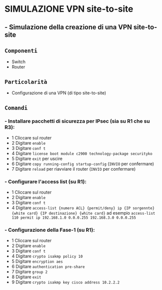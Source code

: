 # SIMULAZIONE VPN site-to-site
## - Simulazione della creazione di una VPN site-to-site
## `Componenti`
- Switch
- Router
## `Particolarità`
- Configurazione di una VPN (di tipo site-to-site)
## `Comandi`
### - Installare pacchetti di sicurezza per IPsec (sia su R1 che su R3):
- 1 Cliccare sul router
- 2 Digitare `enable`
- 3 Digitare `conf t`
- 4 Digitare `license boot module c2900 technology-package securityko`
- 5 Digitare `exit` per uscire
- 6 Digitare `copy running-config startup-config` (`INVIO` per confermare)
- 7 Digitare `reload` per riavviare il router (`INVIO` per confermare)
### - Configurare l'access list (su R1):
- 1 Cliccare sul router
- 2 Digitare `enable`
- 3 Digitare `conf t`
- 4 Digitare `access-list {numero ACL} {permit/deny} ip {IP sorgennte} {white card} {IP destinazione} {white card}` ad esempio `access-list 110 permit ip 192.168.1.0 0.0.0.255 192.168.3.0 0.0.0.255`
### - Configurazione della Fase-1 (su R1):
- 1 Cliccare sul router
- 2 Digitare `enable`
- 3 Digitare `conf t`
- 4 Digitare `crypto isakmp policy 10`
- 5 Digitare `encryption aes`
- 6 Digitare `authentication pre-share`
- 7 Digitare `group 2`
- 8 Digitare `exit`
- 9 Digitare `crypto isakmp key cisco address 10.2.2.2`
